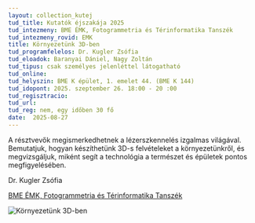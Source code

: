 ```yaml
---
layout: collection_kutej
tud_title: Kutatók éjszakája 2025
tud_intezmeny: BME ÉMK, Fotogrammetria és Térinformatika Tanszék
tud_intezmeny_rovid: EMK
title: Környezetünk 3D-ben
tud_programfelelos: Dr. Kugler Zsófia
tud_eloadok: Baranyai Dániel, Nagy Zoltán
tud_tipus: csak személyes jelenléttel látogatható
tud_online: 
tud_helyszin: BME K épület, 1. emelet 44. (BME K 144)
tud_idopont: 2025. szeptember 26. 18:00 - 20 :00
tud_regisztracio: 
tud_url: 
tud_reg: nem, egy időben 30 fő 
date:  2025-08-27 
---
```


A résztvevők megismerkedhetnek a lézerszkennelés izgalmas világával. Bemutatjuk, hogyan készíthetünk 3D-s felvételeket a környezetünkről, és megvizsgáljuk, miként segít a technológia a természet és épületek pontos megfigyelésében.

Dr. Kugler Zsófia 

[BME ÉMK, Fotogrammetria és Térinformatika Tanszék](https://fmt.bme.hu/)

![Környezetünk 3D-ben](../2025/images/kornyezetunk-3d-ben.jpg)
